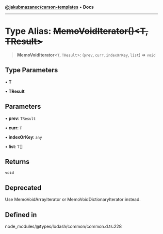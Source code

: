 [**@jakubmazanec/carson-templates**](../../../README.md) • **Docs**

---

# Type Alias: ~~MemoVoidIterator()\<T, TResult\>~~

> **MemoVoidIterator**\<`T`, `TResult`\>: (`prev`, `curr`, `indexOrKey`, `list`) => `void`

## Type Parameters

• **T**

• **TResult**

## Parameters

• **prev**: `TResult`

• **curr**: `T`

• **indexOrKey**: `any`

• **list**: `T`[]

## Returns

`void`

## Deprecated

Use MemoVoidArrayIterator or MemoVoidDictionaryIterator instead.

## Defined in

node_modules/@types/lodash/common/common.d.ts:228
